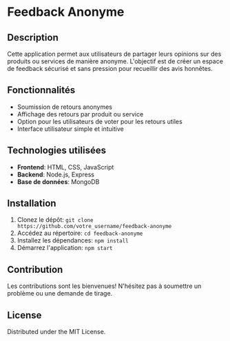 # Feedback Anonyme

## Description
Cette application permet aux utilisateurs de partager leurs opinions sur des produits ou services de manière anonyme. L'objectif est de créer un espace de feedback sécurisé et sans pression pour recueillir des avis honnêtes.

## Fonctionnalités
- Soumission de retours anonymes
- Affichage des retours par produit ou service
- Option pour les utilisateurs de voter pour les retours utiles
- Interface utilisateur simple et intuitive

## Technologies utilisées
- **Frontend**: HTML, CSS, JavaScript
- **Backend**: Node.js, Express
- **Base de données**: MongoDB

## Installation
1. Clonez le dépôt: `git clone https://github.com/votre_username/feedback-anonyme`
2. Accédez au répertoire: `cd feedback-anonyme`
3. Installez les dépendances: `npm install`
4. Démarrez l'application: `npm start`

## Contribution
Les contributions sont les bienvenues! N'hésitez pas à soumettre un problème ou une demande de tirage.

## License
Distributed under the MIT License.